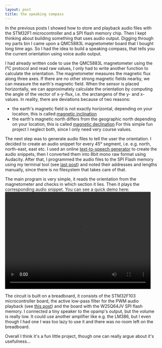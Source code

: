 ```yaml
---
layout: post
title: the speaking compass
---
```

<script src="http://api.html5media.info/1.1.8/html5media.min.js"></script>

In the previous posts I showed how to store and playback audio files with the STM32F1 microcontroller and a SPI flash memory chip. Then I kept thinking about building something that uses audio output. Digging through my parts bin I came upon a QMC5883L magnetometer board that I bought long time ago. So I had the idea to build a speaking compass, that tells you the current orientation using voice audio output.

<!--excerpt-->

I had already written code to use the QMC5883L magnetometer using the I²C protocol and read raw values, I only had to write another function to calculate the orientation. The magnetometer measures the magnetic flux along three axes. If there are no other strong magnetic fields nearby, we can measure the earth's magnetic field. When the sensor is placed horizontally, we can approximately calculate the orientation by computing the angle of the vector of x-y-flux, i.e. the arctangens of the y- and x-values. In reality, there are deviations because of two reasons:
* the earth's magnetic field is not exactly horizontal, depending on your location, this is called [magnetic inclination](https://en.wikipedia.org/wiki/Magnetic_dip)
* the earth's magnetic north differs from the geographic north depending on your location, this is called [magnetic declination](https://en.wikipedia.org/wiki/Magnetic_declination)
For this simple fun project I neglect both, since I only need very course values.

The next step was to generate audio files to tell the user the orientation. I decided to create an audio snippet for every 45° 
 segment, i.e. e.g. north, north-east, east etc. I used an online [text-to-speech generator](https://www.text2speech.org/) to create the audio snippets, then I converted them into 8bit mono raw format using Audacity. After that, I programmed the audio files to the SPI Flash memory using my terminal tool (see [last post](https://marcelmg.github.io/spi_flash_memory/)) and noted their addresses and lengths manually, since there is no filesystem that takes care of that.
 
 The main program is very simple, it reads the orientation from the magnetometer and checks in which section it lies. Then it plays the corresponding audio snippet. You can see a quick demo here:
<video src="https://github.com/MarcelMG/talking-compass/raw/master/speaking_compass_demo.mp4" width="480" height="320" controls preload></video>

The circuit is built on a breadboard, it consists of the STM32F103 microcontroller board, the active low-pass filter for the PWM audio playback (see [this post](https://marcelmg.github.io/pwm_dac_sound/)) and the board with the W25Q64JV SPI flash memory. I connected a tiny speaker to the opamp's output, but the volume is really low. It could use another amplifier like e.g. the LM386, but I even though I had one I was too lazy to use it and there was no room left on the breadboard.

Overall I think it's a fun little project, though one can really argue about it's usefulness...

